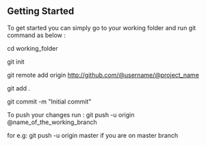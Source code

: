 ## Getting Started

To get started you can simply go to your working folder and run git command as below :

cd working_folder

git init

git remote add origin http://github.com/@username/@project_name

git add .

git commit -m "Initial commit"

To push your changes run :
git push -u origin @name_of_the_working_branch 

for e.g: 
git push -u origin master if you are on master branch


